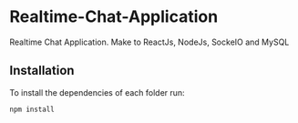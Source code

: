 # Realtime-Chat-Application
Realtime Chat Application. Make to ReactJs, NodeJs, SockeIO and MySQL

## Installation

To install the dependencies of each folder run:

```bash
npm install
```
